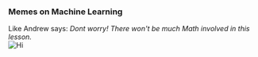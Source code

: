 ### Memes on Machine Learning

Like Andrew says: _Dont worry! There won't be much Math involved in this lesson._
<br>
![Hi](https://i.pinimg.com/564x/99/74/66/997466bf627d1ca635861b9ceb5b4ed7.jpg)
